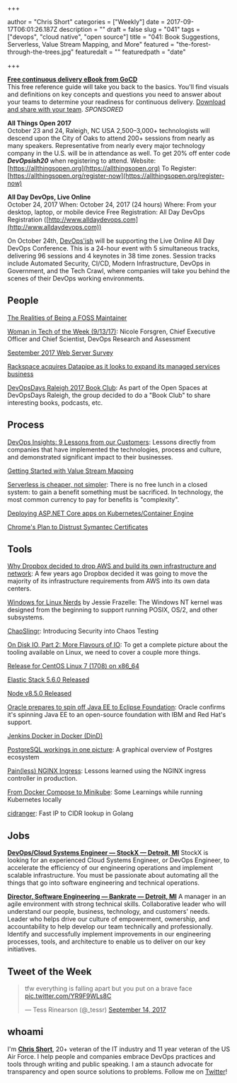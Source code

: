 +++

author = "Chris Short"
categories = ["Weekly"]
date = 2017-09-17T06:01:26.187Z
description = ""
draft = false
slug = "041"
tags = ["devops", "cloud native", "open source"]
title = "041: Book Suggestions, Serverless, Value Stream Mapping, and More"
featured = "the-forest-through-the-trees.jpg"
featuredalt = ""
featuredpath = "date"

+++

[**Free continuous delivery eBook from GoCD**](https://www.gocd.org/cd101/?utm_campaign=cd_101_ebook&utm_medium=newsletter_ad&utm_source=devopsish_newsletter&utm_content=cd_101_ebook&utm_term=)  
This free reference guide will take you back to the basics. You'll find visuals and definitions on key concepts and questions you need to answer about your teams to determine your readiness for continuous delivery. [Download and share with your team](https://www.gocd.org/cd101/?utm_campaign=cd_101_ebook&utm_medium=newsletter_ad&utm_source=devopsish_newsletter&utm_content=cd_101_ebook&utm_term=). *SPONSORED*

**All Things Open 2017**  
October 23 and 24, Raleigh, NC USA
2,500–3,000+ technologists will descend upon the City of Oaks to attend 200+ sessions from nearly as many speakers. Representative from nearly every major technology company in the U.S. will be in attendance as well.
To get 20% off enter code ***DevOpsish20*** when registering to attend.
Website: [https://allthingsopen.org](https://allthingsopen.org)
To Register: [https://allthingsopen.org/register-now](https://allthingsopen.org/register-now)

**All Day DevOps, Live Online**  
October 24, 2017
When: October 24, 2017 (24 hours)
Where: From your desktop, laptop, or mobile device
Free Registration: All Day DevOps Registration ([http://www.alldaydevops.com](http://www.alldaydevops.com))

On October 24th, [DevOps'ish](https://devopsish.com) will be supporting the Live Online All Day DevOps Conference. This is a 24-hour event with 5 simultaneous tracks, delivering 96 sessions and 4 keynotes in 38 time zones. Session tracks include Automated Security, CI/CD, Modern Infrastructure, DevOps in Government, and the Tech Crawl, where companies will take you behind the scenes of their DevOps working environments.

## People

[The Realities of Being a FOSS Maintainer](https://caddy.community/t/the-realities-of-being-a-foss-maintainer/2728)

[Woman in Tech of the Week (9/13/17)](http://siliconangle.tv/weekly-wit-91317-nicole-forsgren-devops-research-and-assessment/): Nicole Forsgren, Chief Executive Officer and Chief Scientist, DevOps Research and Assessment

[September 2017 Web Server Survey](https://news.netcraft.com/archives/2017/09/11/september-2017-web-server-survey.html)

[Rackspace acquires Datapipe as it looks to expand its managed services business](https://techcrunch.com/2017/09/11/rackspace-acquires-datapipe-as-it-looks-to-expand-its-managed-cloud-business/)

[DevOpsDays Raleigh 2017 Book Club](https://devopsish.com/): As part of the Open Spaces at DevOpsDays Raleigh, the group decided to do a "Book Club" to share interesting books, podcasts, etc.

## Process

[DevOps Insights: 9 Lessons from our Customers](https://blog.openshift.com/devops-insight-9-lessons-from-our-customers/): Lessons directly from companies that have implemented the technologies, process and culture, and demonstrated significant impact to their businesses.

[Getting Started with Value Stream Mapping](https://www.gocd.org/2017/09/12/value-stream-mapping.html)

[Serverless is cheaper, not simpler](https://medium.com/@dzimine/serverless-is-cheaper-not-simpler-a10c4fc30e49): There is no free lunch in a closed system: to gain a benefit something must be sacrificed. In technology, the most common currency to pay for benefits is "complexity".

[Deploying ASP.NET Core apps on Kubernetes/Container Engine](https://meteatamel.wordpress.com/2017/09/11/deploying-asp-net-core-apps-on-kubernetescontainer-engine/)

[Chrome's Plan to Distrust Symantec Certificates](https://security.googleblog.com/2017/09/chromes-plan-to-distrust-symantec.html#)

## Tools

[Why Dropbox decided to drop AWS and build its own infrastructure and network](https://techcrunch.com/2017/09/15/why-dropbox-decided-to-drop-aws-and-build-its-own-infrastructure-and-network/): A few years ago Dropbox decided it was going to move the majority of its infrastructure requirements from AWS into its own data centers.

[Windows for Linux Nerds](https://blog.jessfraz.com/post/windows-for-linux-nerds/) by Jessie Frazelle: The Windows NT kernel was designed from the beginning to support running POSIX, OS/2, and other subsystems.

[ChaoSlingr](https://github.com/Optum/ChaoSlingr): Introducing Security into Chaos Testing

[On Disk IO, Part 2: More Flavours of IO](https://medium.com/@ifesdjeen/on-disk-io-part-2-more-flavours-of-io-c945db3edb13): To get a complete picture about the tooling available on Linux, we need to cover a couple more things.

[Release for CentOS Linux 7 (1708) on x86_64](https://lists.centos.org/pipermail/centos-announce/2017-September/022532.html)

[Elastic Stack 5.6.0 Released](https://www.elastic.co/blog/elastic-stack-5-6-0-released)

[Node v8.5.0 Released](https://nodejs.org/en/blog/release/v8.5.0/)

[Oracle prepares to spin off Java EE to Eclipse Foundation](http://www.zdnet.com/article/oracle-prepares-to-spin-off-java-ee-to-eclipse-foundation/): Oracle confirms it's spinning Java EE to an open-source foundation with IBM and Red Hat's support.

[Jenkins Docker in Docker (DinD)](https://tripdubroot.com/jenkins-docker-in-docker-dind-2040cc90eeab)

[PostgreSQL workings in one picture](http://blog.postgresql-consulting.com/2017/09/postgresql-workings-in-one-picture.html): A graphical overview of Postgres ecosystem

[Pain(less) NGINX Ingress](http://danielfm.me/posts/painless-nginx-ingress.html): Lessons learned using the NGINX ingress controller in production.

[From Docker Compose to Minikube](https://medium.com/skillshare-team/from-docker-compose-to-minikube-d94cbe97acda): Some Learnings while running Kubernetes locally

[cidranger](https://github.com/yl2chen/cidranger): Fast IP to CIDR lookup in Golang

## Jobs

[**DevOps/Cloud Systems Engineer — StockX — Detroit, MI**](https://stockx.com/jobs#op-193701-devopscloud-systems-engineer)
StockX is looking for an experienced Cloud Systems Engineer, or DevOps Engineer, to accelerate the efficiency of our engineering operations and implement scalable infrastructure. You must be passionate about automating all the things that go into software engineering and technical operations.

[**Director, Software Engineering — Bankrate — Detroit, MI**](http://app.jobvite.com/m?3N1q0jw2)
A manager in an agile environment with strong technical skills. Collaborative leader who will understand our people, business, technology, and customers' needs. Leader who helps drive our culture of empowerment, ownership, and accountability to help develop our team technically and professionally. Identify and successfully implement improvements in our engineering processes, tools, and architecture to enable us to deliver on our key initiatives.

## Tweet of the Week

<blockquote class="twitter-tweet" data-lang="en"><p lang="en" dir="ltr">tfw everything is falling apart but you put on a brave face <a href="https://t.co/YR9F9WLs8C">pic.twitter.com/YR9F9WLs8C</a></p>&mdash; Tess Rinearson (@_tessr) <a href="https://twitter.com/_tessr/status/908409289076727809?ref_src=twsrc%5Etfw">September 14, 2017</a></blockquote>
<script async src="https://platform.twitter.com/widgets.js" charset="utf-8"></script>

## whoami

I'm [**Chris Short**](https://chrisshort.net), 20+ veteran of the IT industry and 11 year veteran of the US Air Force. I help people and companies embrace DevOps practices and tools through writing and public speaking. I am a staunch advocate for transparency and open source solutions to problems. Follow me on [Twitter](https://twitter.com/ChrisShort)!
